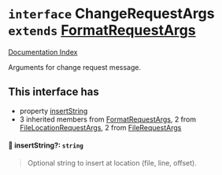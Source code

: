 # `interface` ChangeRequestArgs `extends` [FormatRequestArgs](../interface.FormatRequestArgs/README.md)

[Documentation Index](../README.md)

Arguments for change request message.

## This interface has

- property [insertString](#-insertstring-string)
- 3 inherited members from [FormatRequestArgs](../interface.FormatRequestArgs/README.md), 2 from [FileLocationRequestArgs](../interface.FileLocationRequestArgs/README.md), 2 from [FileRequestArgs](../interface.FileRequestArgs/README.md)


#### 📄 insertString?: `string`

> Optional string to insert at location (file, line, offset).



